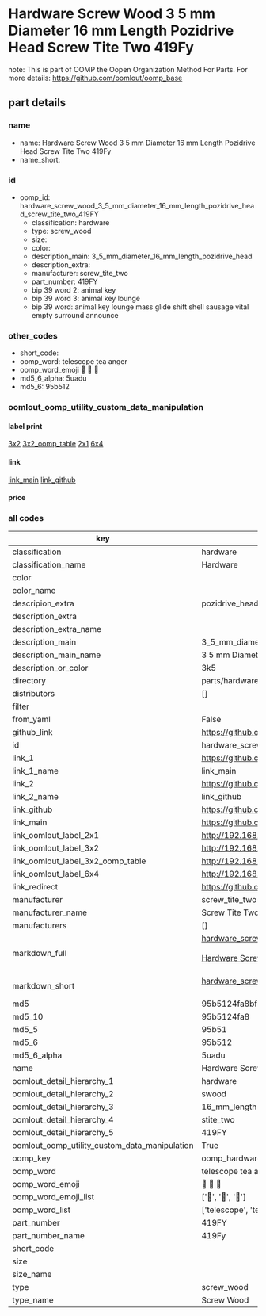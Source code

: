 # Hardware Screw Wood 3 5 mm Diameter 16 mm Length Pozidrive Head Screw Tite Two 419Fy  

note: This is part of OOMP the Oopen Organization Method For Parts. For more details: https://github.com/oomlout/oomp_base

##  part details
  







### name
* name: Hardware Screw Wood 3 5 mm Diameter 16 mm Length Pozidrive Head Screw Tite Two 419Fy
* name_short: 
### id
* oomp_id: hardware_screw_wood_3_5_mm_diameter_16_mm_length_pozidrive_head_screw_tite_two_419FY
  * classification: hardware
  * type: screw_wood
  * size: 
  * color: 
  * description_main: 3_5_mm_diameter_16_mm_length_pozidrive_head
  * description_extra: 
  * manufacturer: screw_tite_two
  * part_number: 419FY
  * bip 39 word 2: animal key
  * bip 39 word 3: animal key lounge
  * bip 39 word: animal key lounge mass glide shift shell sausage vital empty surround announce

### other_codes
* short_code: 
* oomp_word: telescope tea anger
* oomp_word_emoji :telescope: :tea: :anger:
* md5_6_alpha: 5uadu
* md5_6: 95b512






### oomlout_oomp_utility_custom_data_manipulation
#### label print
[3x2](http://192.168.1.245:1112/?label=oomp%205uadu)
[3x2_oomp_table](http://192.168.1.108:1112/?label=oomp%205uadu)
[2x1](http://192.168.1.242:1112/?label=oomp%205uadu)
[6x4](http://192.168.1.55:1112/?label=oomp%205uadu)    

#### link

[link_main](https://github.com/oomlout/oomlout_oomp_version_1_messy/tree/main/parts/hardware_screw_wood_3_5_mm_diameter_16_mm_length_pozidrive_head_screw_tite_two_419FY) [link_github](https://github.com/oomlout/oomlout_oomp_version_1_messy/tree/main/parts/hardware_screw_wood_3_5_mm_diameter_16_mm_length_pozidrive_head_screw_tite_two_419FY)                             

#### price







### all codes 
| key | value |  
| --- | --- |  
| classification | hardware |  
| classification_name | Hardware |  
| color |  |  
| color_name |  |  
| descripion_extra | pozidrive_head |  
| description_extra |  |  
| description_extra_name |  |  
| description_main | 3_5_mm_diameter_16_mm_length_pozidrive_head |  
| description_main_name | 3 5 mm Diameter 16 mm Length Pozidrive Head |  
| description_or_color | 3k5 |  
| directory | parts/hardware_screw_wood_3_5_mm_diameter_16_mm_length_pozidrive_head_screw_tite_two_419FY |  
| distributors | [] |  
| filter |  |  
| from_yaml | False |  
| github_link | https://github.com/oomlout/oomlout_oomp_part_src/tree/main/parts/hardware_screw_wood_3_5_mm_diameter_16_mm_length_pozidrive_head_screw_tite_two_419FY |  
| id | hardware_screw_wood_3_5_mm_diameter_16_mm_length_pozidrive_head_screw_tite_two_419FY |  
| link_1 | https://github.com/oomlout/oomlout_oomp_version_1_messy/tree/main/parts/hardware_screw_wood_3_5_mm_diameter_16_mm_length_pozidrive_head_screw_tite_two_419FY |  
| link_1_name | link_main |  
| link_2 | https://github.com/oomlout/oomlout_oomp_version_1_messy/tree/main/parts/hardware_screw_wood_3_5_mm_diameter_16_mm_length_pozidrive_head_screw_tite_two_419FY |  
| link_2_name | link_github |  
| link_github | https://github.com/oomlout/oomlout_oomp_version_1_messy/tree/main/parts/hardware_screw_wood_3_5_mm_diameter_16_mm_length_pozidrive_head_screw_tite_two_419FY |  
| link_main | https://github.com/oomlout/oomlout_oomp_version_1_messy/tree/main/parts/hardware_screw_wood_3_5_mm_diameter_16_mm_length_pozidrive_head_screw_tite_two_419FY |  
| link_oomlout_label_2x1 | http://192.168.1.242:1112/?label=oomp%205uadu |  
| link_oomlout_label_3x2 | http://192.168.1.245:1112/?label=oomp%205uadu |  
| link_oomlout_label_3x2_oomp_table | http://192.168.1.108:1112/?label=oomp%205uadu |  
| link_oomlout_label_6x4 | http://192.168.1.55:1112/?label=oomp%205uadu |  
| link_redirect | https://github.com/oomlout/oomlout_oomp_version_1_messy/tree/main/parts/hardware_screw_wood_3_5_mm_diameter_16_mm_length_pozidrive_head_screw_tite_two_419FY |  
| manufacturer | screw_tite_two |  
| manufacturer_name | Screw Tite Two |  
| manufacturers | [] |  
| markdown_full | [hardware_screw_wood_3_5_mm_diameter_16_mm_length_pozidrive_head_screw_tite_two_419FY](none)<br>[](none)<br>[Hardware Screw Wood 3 5 Mm Diameter 16 Mm Length Pozidrive Head Screw Tite Two 419Fy](none)<br><br> |  
| markdown_short | [hardware_screw_wood_3_5_mm_diameter_16_mm_length_pozidrive_head_screw_tite_two_419FY](none)<br><br> |  
| md5 | 95b5124fa8bfb8af17318889089e8048 |  
| md5_10 | 95b5124fa8 |  
| md5_5 | 95b51 |  
| md5_6 | 95b512 |  
| md5_6_alpha | 5uadu |  
| name | Hardware Screw Wood 3 5 mm Diameter 16 mm Length Pozidrive Head Screw Tite Two 419Fy |  
| oomlout_detail_hierarchy_1 | hardware |  
| oomlout_detail_hierarchy_2 | swood |  
| oomlout_detail_hierarchy_3 | 16_mm_length |  
| oomlout_detail_hierarchy_4 | stite_two |  
| oomlout_detail_hierarchy_5 | 419FY |  
| oomlout_oomp_utility_custom_data_manipulation | True |  
| oomp_key | oomp_hardware_screw_wood_3_5_mm_diameter_16_mm_length_pozidrive_head_screw_tite_two_419FY |  
| oomp_word | telescope tea anger |  
| oomp_word_emoji | :telescope: :tea: :anger: |  
| oomp_word_emoji_list | [':telescope:', ':tea:', ':anger:'] |  
| oomp_word_list | ['telescope', 'tea', 'anger'] |  
| part_number | 419FY |  
| part_number_name | 419Fy |  
| short_code |  |  
| size |  |  
| size_name |  |  
| type | screw_wood |  
| type_name | Screw Wood |  
